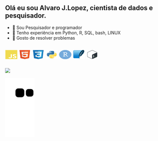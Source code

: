 ## Olá eu sou Alvaro J.Lopez, cientista de dados e pesquisador. 

- 🌱 Sou Pesquisador e programador
- 👯 Tenho experiência em Python, R, SQL, bash, LINUX
- 🤔 Gosto de resolver problemas


<div style="display: inline_block"><br>
  <img align="center" alt="Alvaro-Js" height="30" width="40" src="https://raw.githubusercontent.com/devicons/devicon/master/icons/javascript/javascript-plain.svg">
  <img align="center" alt="Alvaro-HTML" height="30" width="40" src="https://raw.githubusercontent.com/devicons/devicon/master/icons/html5/html5-original.svg">
  <img align="center" alt="Alvaro-CSS" height="30" width="40" src="https://raw.githubusercontent.com/devicons/devicon/master/icons/css3/css3-original.svg">
  <img align="center" alt="Alvaro-Python" height="30" width="40" src="https://raw.githubusercontent.com/devicons/devicon/master/icons/python/python-original.svg">
  <img align="center" alt="Alvaro-R" height="30" width="40" src="https://raw.githubusercontent.com/devicons/devicon/master/icons/rstudio/rstudio-original.svg">
  <img align="center" alt="Alvaro-sql" height="30" width="40" src="https://raw.githubusercontent.com/devicons/devicon/master/icons/sqlite/sqlite-original.svg">
  <img align="center" alt="Alvaro-bash" height="30" width="40" src="https://raw.githubusercontent.com/devicons/devicon/master/icons/bash/bash-original.svg">
  
  
</div>
  
  ##
 
<div> 
  <a href="https://www.linkedin.com/in/alvaro-j-lopez-802839197" target="_blank"><img src="https://img.shields.io/badge/-LinkedIn-%230077B5?style=for-the-badge&logo=linkedin&logoColor=white" target="_blank"></a> 
 
  ![Snake animation](https://github.com/rafaballerini/rafaballerini/blob/output/github-contribution-grid-snake.svg)
 
</div>
